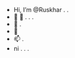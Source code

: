 - Hi, I’m @Ruskhar . . 
- 👀 👀 . . .
- 🌱 .
- 💞️ 
- 📫 .
- ni . . .

<!---
Ruskhar/Ruskhar is a ✨ special ✨ repository because its `README.md` (this file) appears on your GitHub profile.
You can click the Preview link to take a look at your changes.
--->
